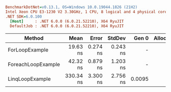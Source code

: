 ``` ini

BenchmarkDotNet=v0.13.1, OS=Windows 10.0.19044.1826 (21H2)
Intel Xeon CPU E3-1230 V2 3.30GHz, 1 CPU, 8 logical and 4 physical cores
.NET SDK=6.0.100
  [Host]     : .NET 6.0.0 (6.0.21.52210), X64 RyuJIT
  DefaultJob : .NET 6.0.0 (6.0.21.52210), X64 RyuJIT


```
|             Method |      Mean |    Error |   StdDev |  Gen 0 | Allocated |
|------------------- |----------:|---------:|---------:|-------:|----------:|
|     ForLoopExample |  19.63 ns | 0.274 ns | 0.243 ns |      - |         - |
| ForeachLoopExample |  42.32 ns | 0.879 ns | 1.203 ns |      - |         - |
|    LinqLoopExample | 330.34 ns | 3.300 ns | 2.756 ns | 0.0095 |      40 B |

